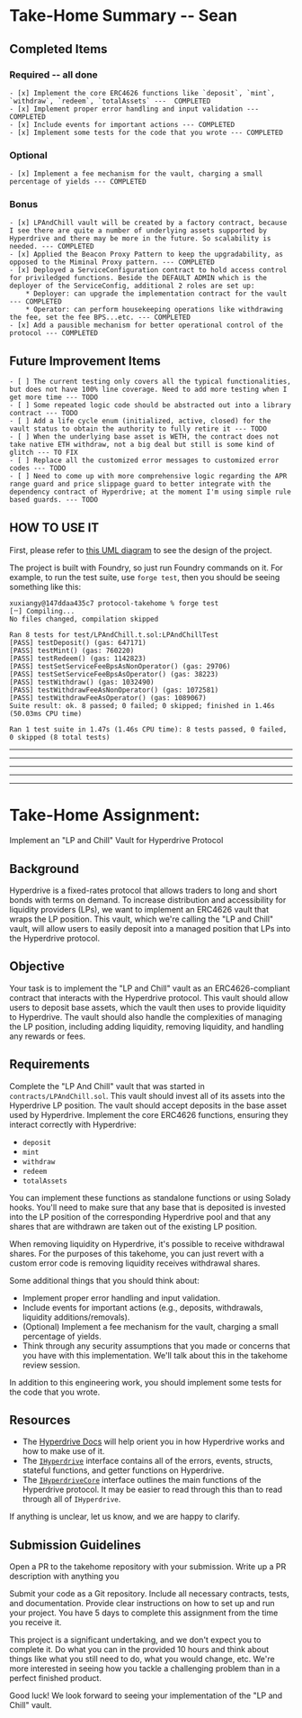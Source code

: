 # Take-Home Summary -- Sean

## Completed Items

### Required -- all done
    - [x] Implement the core ERC4626 functions like `deposit`, `mint`, `withdraw`, `redeem`, `totalAssets` ---  COMPLETED
    - [x] Implement proper error handling and input validation ---  COMPLETED
    - [x] Include events for important actions --- COMPLETED
    - [x] Implement some tests for the code that you wrote --- COMPLETED
### Optional
    - [x] Implement a fee mechanism for the vault, charging a small percentage of yields --- COMPLETED
### Bonus
    - [x] LPAndChill vault will be created by a factory contract, because I see there are quite a number of underlying assets supported by Hyperdrive and there may be more in the future. So scalability is needed. --- COMPLETED
    - [x] Applied the Beacon Proxy Pattern to keep the upgradability, as opposed to the Miminal Proxy pattern. --- COMPLETED
    - [x] Deployed a ServiceConfiguration contract to hold access control for priviledged functions. Beside the DEFAULT ADMIN which is the deployer of the ServiceConfig, additional 2 roles are set up:
        * Deployer: can upgrade the implementation contract for the vault --- COMPLETED
        * Operator: can perform housekeeping operations like withdrawing the fee, set the fee BPS...etc. --- COMPLETED
    - [x] Add a pausible mechanism for better operational control of the protocol --- COMPLETED
    
## Future Improvement Items
    - [ ] The current testing only covers all the typical functionalities, but does not have 100% line coverage. Need to add more testing when I get more time --- TODO
    - [ ] Some repeated logic code should be abstracted out into a library contract --- TODO
    - [ ] Add a life cycle enum (initialized, active, closed) for the vault status to obtain the authority to fully retire it --- TODO
    - [ ] When the underlying base asset is WETH, the contract does not take native ETH withdraw, not a big deal but still is some kind of glitch --- TO FIX
    - [ ] Replace all the customized error messages to customized error codes --- TODO
    - [ ] Need to come up with more comprehensive logic regarding the APR range guard and price slippage guard to better integrate with the dependency contract of Hyperdrive; at the moment I'm using simple rule based guards. --- TODO

## HOW TO USE IT
#### 
First, please refer to [this UML diagram](architecture.png) to see the design of the project. 

The project is built with Foundry, so just run Foundry commands on it. For example, to run the test suite, use `forge test`, then you should be seeing something like this:
```
xuxiangy@147ddaa435c7 protocol-takehome % forge test
[⠒] Compiling...
No files changed, compilation skipped

Ran 8 tests for test/LPAndChill.t.sol:LPAndChillTest
[PASS] testDeposit() (gas: 647171)
[PASS] testMint() (gas: 760220)
[PASS] testRedeem() (gas: 1142823)
[PASS] testSetServiceFeeBpsAsNonOperator() (gas: 29706)
[PASS] testSetServiceFeeBpsAsOperator() (gas: 38223)
[PASS] testWithdraw() (gas: 1032490)
[PASS] testWithdrawFeeAsNonOperator() (gas: 1072581)
[PASS] testWithdrawFeeAsOperator() (gas: 1089067)
Suite result: ok. 8 passed; 0 failed; 0 skipped; finished in 1.46s (50.03ms CPU time)

Ran 1 test suite in 1.47s (1.46s CPU time): 8 tests passed, 0 failed, 0 skipped (8 total tests)
```

-------------------------------------------------
-------------------------------------------------
-------------------------------------------------
-------------------------------------------------
-------------------------------------------------

# Take-Home Assignment:

Implement an "LP and Chill" Vault for Hyperdrive Protocol

## Background

Hyperdrive is a fixed-rates protocol that allows traders to long and short bonds with terms on demand. To increase distribution and accessibility for liquidity providers (LPs), we want to implement an ERC4626 vault that wraps the LP position. This vault, which we're calling the "LP and Chill" vault, will allow users to easily deposit into a managed position that LPs into the Hyperdrive protocol.

## Objective

Your task is to implement the "LP and Chill" vault as an ERC4626-compliant contract that interacts with the Hyperdrive protocol. This vault should allow users to deposit base assets, which the vault then uses to provide liquidity to Hyperdrive. The vault should also handle the complexities of managing the LP position, including adding liquidity, removing liquidity, and handling any rewards or fees.

## Requirements

Complete the "LP And Chill" vault that was started in `contracts/LPAndChill.sol`. This vault should invest all of its assets into the Hyperdrive LP position. The vault should accept deposits in the base asset used by Hyperdrive. Implement the core ERC4626 functions, ensuring they interact correctly with Hyperdrive:

- `deposit`
- `mint`
- `withdraw`
- `redeem`
- `totalAssets`

You can implement these functions as standalone functions or using Solady hooks.
You'll need to make sure that any base that is deposited is invested into the LP
position of the corresponding Hyperdrive pool and that any shares that are
withdrawn are taken out of the existing LP position.

When removing liquidity on Hyperdrive, it's possible to receive withdrawal shares.
For the purposes of this takehome, you can just revert with a custom error code
is removing liquidity receives withdrawal shares.

Some additional things that you should think about:

- Implement proper error handling and input validation.
- Include events for important actions (e.g., deposits, withdrawals, liquidity additions/removals).
- (Optional) Implement a fee mechanism for the vault, charging a small percentage of yields.
- Think through any security assumptions that you made or concerns that you have with this implementation. We'll talk about this in the takehome review session.

In addition to this engineering work, you should implement some tests for the code that you wrote.

## Resources

- The [Hyperdrive Docs](https://docs.hyperdrive.box/) will help orient you in how Hyperdrive works and how to make use of it.
- The [`IHyperdrive`](https://github.com/delvtech/hyperdrive/blob/main/contracts/src/interfaces/IHyperdrive.sol) interface contains all of the errors, events, structs, stateful functions, and getter functions on Hyperdrive.
- The [`IHyperdriveCore`](https://github.com/delvtech/hyperdrive/blob/main/contracts/src/interfaces/IHyperdriveCore.sol) interface outlines the main functions of the Hyperdrive protocol. It may be easier to read through this than to read through all of `IHyperdrive`.

If anything is unclear, let us know, and we are happy to clarify.

## Submission Guidelines

Open a PR to the takehome repository with your submission. Write up a PR description with anything you

Submit your code as a Git repository. Include all necessary contracts, tests, and documentation. Provide clear instructions on how to set up and run your project. You have 5 days to complete this assignment from the time you receive it.

This project is a significant undertaking, and we don't expect you to complete it. Do what you can in the provided 10 hours and think about things like what you still need to do, what you would change, etc. We're more interested in seeing how you tackle a challenging problem than in a perfect finished product.

Good luck! We look forward to seeing your implementation of the "LP and Chill" vault.
